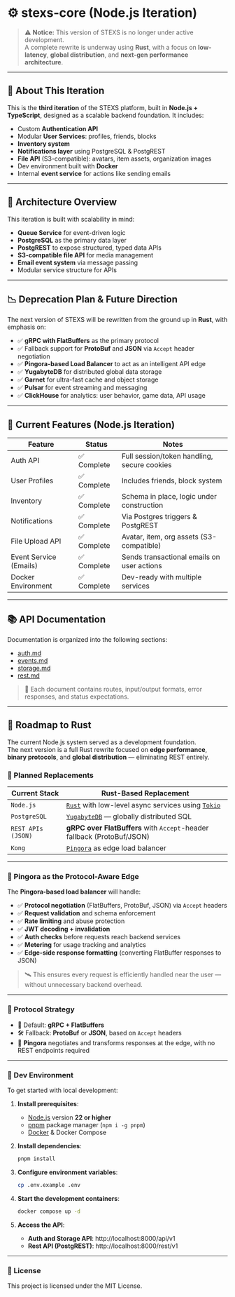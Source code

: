 # ⚙️ stexs-core (Node.js Iteration)

> ⚠️ **Notice:** This version of STEXS is no longer under active development.  
> A complete rewrite is underway using **Rust**, with a focus on **low-latency**, **global distribution**, and **next-gen performance architecture**.

---

## 🔧 About This Iteration

This is the **third iteration** of the STEXS platform, built in **Node.js + TypeScript**, designed as a scalable backend foundation. It includes:

- Custom **Authentication API**
- Modular **User Services**: profiles, friends, blocks
- **Inventory system**
- **Notifications layer** using PostgreSQL & PostgREST
- **File API** (S3-compatible): avatars, item assets, organization images
- Dev environment built with **Docker**
- Internal **event service** for actions like sending emails

---

## 📡 Architecture Overview

This iteration is built with scalability in mind:

- **Queue Service** for event-driven logic
- **PostgreSQL** as the primary data layer
- **PostgREST** to expose structured, typed data APIs
- **S3-compatible file API** for media management
- **Email event system** via message passing
- Modular service structure for APIs

---

## 📉 Deprecation Plan & Future Direction

The next version of STEXS will be rewritten from the ground up in **Rust**, with emphasis on:

- ✅ **gRPC with FlatBuffers** as the primary protocol
- ✅ Fallback support for **ProtoBuf** and **JSON** via `Accept` header negotiation
- ✅ **Pingora-based Load Balancer** to act as an intelligent API edge
- ✅ **YugabyteDB** for distributed global data storage
- ✅ **Garnet** for ultra-fast cache and object storage
- ✅ **Pulsar** for event streaming and messaging
- ✅ **ClickHouse** for analytics: user behavior, game data, API usage

---

## 🧪 Current Features (Node.js Iteration)

| Feature               | Status       | Notes                                         |
|-----------------------|--------------|-----------------------------------------------|
| Auth API              | ✅ Complete   | Full session/token handling, secure cookies   |
| User Profiles         | ✅ Complete   | Includes friends, block system                |
| Inventory             | ✅ Complete   | Schema in place, logic under construction     |
| Notifications         | ✅ Complete   | Via Postgres triggers & PostgREST             |
| File Upload API       | ✅ Complete   | Avatar, item, org assets (S3-compatible)      |
| Event Service (Emails)| ✅ Complete   | Sends transactional emails on user actions    |
| Docker Environment    | ✅ Complete   | Dev-ready with multiple services              |

---

## 📚 API Documentation

Documentation is organized into the following sections:

- [auth.md](docs/auth.md)
- [events.md](docs/events.md)
- [storage.md](docs/storage.md)
- [rest.md](docs/rest.md)

> 📌 Each document contains routes, input/output formats, error responses, and status expectations.

---

## 🧭 Roadmap to Rust

The current Node.js system served as a development foundation.  
The next version is a full Rust rewrite focused on **edge performance**, **binary protocols**, and **global distribution** — eliminating REST entirely.

### 🔁 Planned Replacements

| Current Stack           | Rust-Based Replacement                                                  |
|-------------------------|-------------------------------------------------------------------------|
| `Node.js`               | [`Rust`](https://www.rust-lang.org/) with low-level async services using [`Tokio`](https://tokio.rs/)     |
| `PostgreSQL`            | [`YugabyteDB`](https://github.com/yugabyte/yugabyte-db) — globally distributed SQL |
| `REST APIs (JSON)`      | **gRPC over FlatBuffers** with `Accept`-header fallback (ProtoBuf/JSON) |
| `Kong`                       | [`Pingora`](https://github.com/cloudflare/pingora) as edge load balancer |

---

### 🔐 Pingora as the Protocol-Aware Edge

The **Pingora-based load balancer** will handle:

- ✅ **Protocol negotiation** (FlatBuffers, ProtoBuf, JSON) via `Accept` headers
- ✅ **Request validation** and schema enforcement
- ✅ **Rate limiting** and abuse protection
- ✅ **JWT decoding + invalidation**
- ✅ **Auth checks** before requests reach backend services
- ✅ **Metering** for usage tracking and analytics
- ✅ **Edge-side response formatting** (converting FlatBuffer responses to JSON)

> 🛰️ This ensures every request is efficiently handled near the user — without unnecessary backend overhead.

---

### 🧩 Protocol Strategy

- 🧱 Default: **gRPC + FlatBuffers**
- 🛠️ Fallback: **ProtoBuf** or **JSON**, based on `Accept` headers
- 🔀 **Pingora** negotiates and transforms responses at the edge, with no REST endpoints required

---

### 🐳 Dev Environment

To get started with local development:

1. **Install prerequisites**:
   - [Node.js](https://nodejs.org/) version **22 or higher**
   - [pnpm](https://pnpm.io/) package manager (`npm i -g pnpm`)
   - [Docker](https://www.docker.com/) & Docker Compose

2. **Install dependencies**:
   ```bash
   pnpm install
   ```

3. **Configure environment variables**:
   ```bash
   cp .env.example .env
   ```

4. **Start the development containers**:
   ```bash
   docker compose up -d
   ```

5. **Access the API**:
   - **Auth and Storage API**: http://localhost:8000/api/v1
   - **Rest API (PostgREST)**: http://localhost:8000/rest/v1

---

### 🪪 License

This project is licensed under the MIT License.
